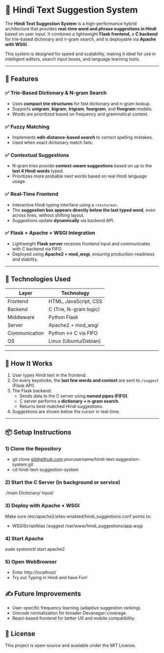 # 📝 Hindi Text Suggestion System

The **Hindi Text Suggestion System** is a high-performance hybrid architecture that provides **real-time word and phrase suggestions in Hindi** based on user input.
It combines a lightweight **Flask frontend**, a **C backend** for trie-based dictionary and n-gram search, and is deployable via **Apache with WSGI**.

This system is designed for speed and scalability, making it ideal for use in intelligent editors, search input boxes, and language learning tools.

---

## 🌟 Features

### ✅ Trie-Based Dictionary & N-gram Search
- Uses **compact trie structures** for fast dictionary and n-gram lookup.
- Supports **unigram**, **bigram**, **trigram**, **fourgram**, and **fivegram** models.
- Words are prioritized based on frequency and grammatical context.

### ✅ Fuzzy Matching
- Implements **edit-distance-based search** to correct spelling mistakes.
- Used when exact dictionary match fails.

### ✅ Contextual Suggestions
- N-gram tries provide **context-aware suggestions** based on up to the **last 4 Hindi words** typed.
- Prioritizes more probable next words based on real Hindi language usage.

### ✅ Real-Time Frontend
- Interactive Hindi typing interface using a `<textarea>`.
- The **suggestion box appears directly below the last typed word**, even across lines, without shifting layout.
- Suggestions update **dynamically** via backend API.

### ✅ Flask + Apache + WSGI Integration
- Lightweight **Flask server** receives frontend input and communicates with C backend via FIFO.
- Deployed using **Apache2 + mod_wsgi**, ensuring production-readiness and stability.

---

## 🔧 Technologies Used

| Layer        | Technology                |
|--------------|---------------------------|
| Frontend     | HTML, JavaScript, CSS     |
| Backend      | C (Trie, N-gram logic)    |
| Middleware   | Python Flask              |
| Server       | Apache2 + mod_wsgi        |
| Communication| Python <-> C via FIFO     |
| OS           | Linux (Ubuntu/Debian)     |

---

## 🚀 How It Works

1. User types Hindi text in the frontend.
2. On every keystroke, the **last few words and context** are sent to `/suggest` (Flask API).
3. The Flask backend:
   - Sends data to the C server using **named pipes (FIFO)**.
   - C server performs a **dictionary + n-gram search**.
   - Returns best-matched Hindi suggestions.
4. Suggestions are shown below the cursor in real-time.

---

## 📦 Setup Instructions

### 1) Clone the Repository
- git clone git@github.com:yourusername/hindi-text-suggestion-system.git
- cd hindi-text-suggestion-system

### 2) Start the C Server (in background or service)
./main Dictionary/ Input/

### 3) Deploy with Apache + WSGI
Make sure /etc/apache2/sites-enabled/hindi_suggestions.conf points to:
- WSGIScriptAlias /suggest /var/www/hindi_suggestions/app.wsgi

### 4) Start Apache
sudo systemctl start apache2

### 5) Open WebBrowser
- Enter http://localhost/
- Try out Typing in Hindi and have Fun!

## ✍️ Future Improvements
- User-specific frequency learning (adaptive suggestion ranking).
- Unicode normalization for broader Devanagari coverage.
- React-based frontend for better UX and mobile compatibility.

## 📄 License
This project is open-source and available under the MIT License.

